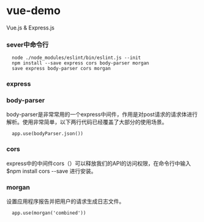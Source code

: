 # vue-demo
Vue.js & Express.js
### sever中命令行
```
  node ./node_modules/eslint/bin/eslint.js --init
  npm install --save express cors body-parser morgan
  save express body-parser cors morgan
```
### express
### body-parser
body-parser是非常常用的一个express中间件，作用是对post请求的请求体进行解析。使用非常简单，以下两行代码已经覆盖了大部分的使用场景。
```
  app.use(bodyParser.json())
```
### cors
express中的中间件cors（）可以释放我们的API的访问权限，在命令行中输入 $npm install cors --save 进行安装。
### morgan
设置应用程序报告并把用户的请求生成日志文件。
```
  app.use(morgan('combined'))
```
